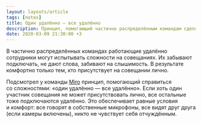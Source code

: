 ```yaml
---
layout: layouts/article
tags: [notes]
title: Один удалённо — все удалённо
description: Принцип, помогающий частично распределённым командам сделать совещания комфортными для всех участников.
date: 2020-03-09 21:30:00 +3
---
```

В частично распределённых командах работающие удалённо сотрудники могут испытывать сложности на совещаниях. Их забывают подключать, не дают слова, забивают на слышимость. В результате комфортно только тем, кто присутствует на совещании лично.

Подсмотрел у команды [Miro](https://miro.com) принцип, помогающий справиться со сложностями: «один удалённо — все удалённо». Если хоть один участник совещания не может присутствовать лично, все остальные тоже подключаются удалённо. Это обеспечивает равные условия и комфорт: все говорят в собственные микрофоны, все видят друг друга (если камеры включены), никто не чувствует себя отчуждённым.
